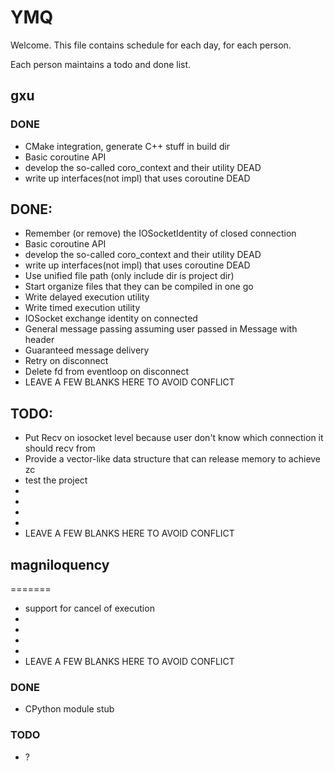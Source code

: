 
# YMQ

Welcome. This file contains schedule for each day, for each person.

Each person maintains a todo and done list.

## gxu

### DONE

- CMake integration, generate C++ stuff in build dir
- Basic coroutine API
- develop the so-called coro_context and their utility DEAD
- write up interfaces(not impl) that uses coroutine DEAD

## DONE:
 - Remember (or remove) the IOSocketIdentity of closed connection
 - Basic coroutine API
 - develop the so-called coro_context and their utility DEAD
 - write up interfaces(not impl) that uses coroutine DEAD
 - Use unified file path (only include dir is project dir)
 - Start organize files that they can be compiled in one go
 - Write delayed execution utility
 - Write timed execution utility
 - IOSocket exchange identity on connected
 - General message passing assuming user passed in Message with header
 - Guaranteed message delivery
 - Retry on disconnect 
 - Delete fd from eventloop on disconnect
 - LEAVE A FEW BLANKS HERE TO AVOID CONFLICT

## TODO:
 - Put Recv on iosocket level because user don't know which connection it should recv from
 - Provide a vector-like data structure that can release memory to achieve zc
 - test the project
 -
 -
 -
 -
 - LEAVE A FEW BLANKS HERE TO AVOID CONFLICT


## magniloquency
=======
 - support for cancel of execution
 -
 -
 -
 -
 - LEAVE A FEW BLANKS HERE TO AVOID CONFLICT


### DONE

- CPython module stub

### TODO

- ?
